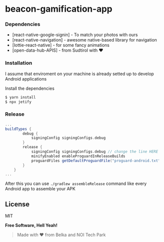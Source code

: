 # beacon-gamification-app

### Dependencies

* [react-native-google-signin] - To match your photos with ours
* [react-native-navigation] - awesome native-based library for navigation
* [lottie-react-native] - for some fancy animations
* [open-data-hub-APIS] - from Sudtirol with ❤️

### Installation

I assume that enviroment on your machine is already setted up to develop Android applications

Install the dependencies

```sh
$ yarn install
$ npx jetify
```

### Release

```gradle
...
buildTypes {
        debug {
            signingConfig signingConfigs.debug
        }
        release {
            signingConfig signingConfigs.debug // change the line HERE after you have configured the keytore
            minifyEnabled enableProguardInReleaseBuilds
            proguardFiles getDefaultProguardFile("proguard-android.txt"), "proguard-rules.pro"
        }
    }
...
```

After this you can use `./gradlew assembleRelease` command like every Android app to assemble your APK

License
----

MIT

**Free Software, Hell Yeah!**

> Made with ❤️ from Belka and NOI Tech Park

